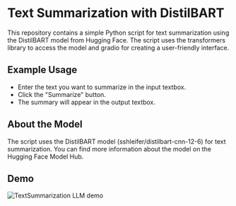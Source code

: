 # Text Summarization with DistilBART
This repository contains a simple Python script for text summarization using the DistilBART model from Hugging Face. The script uses the transformers library to access the model and gradio for creating a user-friendly interface.




## Example Usage
- Enter the text you want to summarize in the input textbox.
- Click the "Summarize" button.
- The summary will appear in the output textbox.

## About the Model
The script uses the DistilBART model (sshleifer/distilbart-cnn-12-6) for text summarization. You can find more information about the model on the Hugging Face Model Hub.

## Demo

![TextSummarization LLM demo](https://github.com/b-fakhar/Text-Summarization-LLM-Gradio/assets/59096353/25954222-4ca4-4eb2-84af-164c9d712e60)
